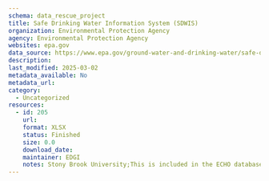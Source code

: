 ```yaml
---
schema: data_rescue_project 
title: Safe Drinking Water Information System (SDWIS)
organization: Environmental Protection Agency
agency: Environmental Protection Agency
websites: epa.gov
data_source: https://www.epa.gov/ground-water-and-drinking-water/safe-drinking-water-information-system-sdwis-federal-reporting
description: 
last_modified: 2025-03-02
metadata_available: No
metadata_url: 
category:
  - Uncategorized
resources:
  - id: 205
    url: 
    format: XLSX
    status: Finished
    size: 0.0
    download_date: 
    maintainer: EDGI
    notes: Stony Brook University;This is included in the ECHO database (in part. will check if there is additional data that is not included in ECHO). Information about public water systems and their violations of EPA's drinking water regulations. Locate drinking water suppliers and view violations and enforcement history for the last ten years. Included in ECHO database
---
```

